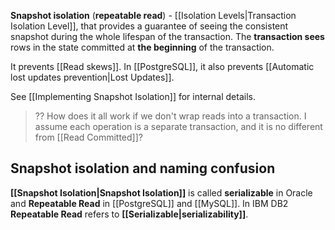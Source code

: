 **Snapshot isolation** (**repeatable read**) - [[Isolation Levels|Transaction Isolation Level]], that provides a guarantee of seeing the consistent snapshot during the whole lifespan of the transaction. The **transaction sees** rows in the state committed at **the beginning** of the transaction.

It prevents [[Read skews]].
In [[PostgreSQL]], it also prevents [[Automatic lost updates prevention|Lost Updates]].

See [[Implementing Snapshot Isolation]] for internal details.

> ?? How does it all work if we don't wrap reads into a transaction. I assume each operation is a separate transaction, and it is no different from [[Read Committed]]?

## Snapshot isolation and naming confusion

**[[Snapshot Isolation|Snapshot Isolation]]** is called **serializable** in Oracle and **Repeatable Read** in [[PostgreSQL]] and [[MySQL]]. In IBM DB2 **Repeatable Read** refers to **[[Serializable|serializability]]**.
